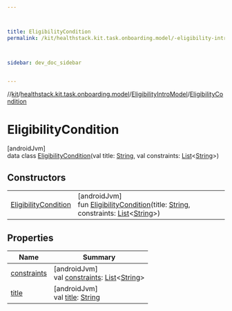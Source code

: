 ```yaml
---



title: EligibilityCondition
permalink: /kit/healthstack.kit.task.onboarding.model/-eligibility-intro-model/-eligibility-condition/index.html



sidebar: dev_doc_sidebar


---
```




//[kit](/kit.html)/[healthstack.kit.task.onboarding.model](../../index.html)/[EligibilityIntroModel](../index.html)/[EligibilityCondition](index.html)



# EligibilityCondition



[androidJvm]\
data class [EligibilityCondition](index.html)(val title: [String](https://kotlinlang.org/api/latest/jvm/stdlib/kotlin/-string/index.html), val constraints: [List](https://kotlinlang.org/api/latest/jvm/stdlib/kotlin.collections/-list/index.html)&lt;[String](https://kotlinlang.org/api/latest/jvm/stdlib/kotlin/-string/index.html)&gt;)



## Constructors


| | |
|---|---|
| [EligibilityCondition](-eligibility-condition.html) | [androidJvm]<br>fun [EligibilityCondition](-eligibility-condition.html)(title: [String](https://kotlinlang.org/api/latest/jvm/stdlib/kotlin/-string/index.html), constraints: [List](https://kotlinlang.org/api/latest/jvm/stdlib/kotlin.collections/-list/index.html)&lt;[String](https://kotlinlang.org/api/latest/jvm/stdlib/kotlin/-string/index.html)&gt;) |


## Properties


| Name | Summary |
|---|---|
| [constraints](constraints.html) | [androidJvm]<br>val [constraints](constraints.html): [List](https://kotlinlang.org/api/latest/jvm/stdlib/kotlin.collections/-list/index.html)&lt;[String](https://kotlinlang.org/api/latest/jvm/stdlib/kotlin/-string/index.html)&gt; |
| [title](title.html) | [androidJvm]<br>val [title](title.html): [String](https://kotlinlang.org/api/latest/jvm/stdlib/kotlin/-string/index.html) |



